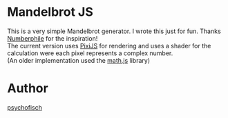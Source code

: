# Mandelbrot JS
This is a very simple Mandelbrot generator. I wrote this just for fun. Thanks [Numberphile](https://www.youtube.com/user/numberphile) for the inspiration!  
The current version uses [PixiJS](http://www.pixijs.com/) for rendering and uses a shader for the calculation were each pixel represents a complex number.  
(An older implementation used the [math.js](http://mathjs.org/) library)

# Author
[psychofisch](https://twitter.com/psychofish_ "Twitter")
